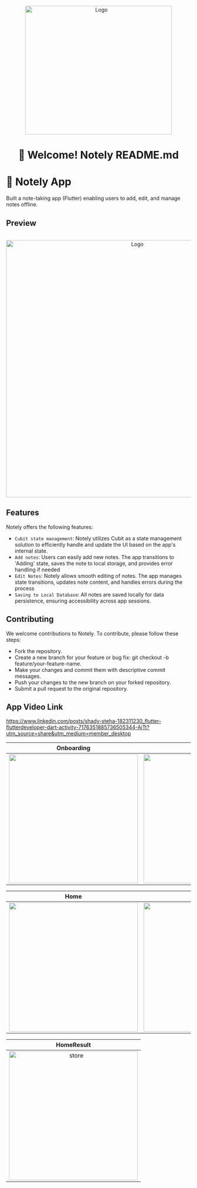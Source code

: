 <br />
<div align="center">
  <a href="https://github.com/othneildrew/Best-README-Template">
    <img src="https://github.com/shadymohamed532001/Notely/assets/126605393/bab32b5b-cfe8-480b-8785-d2ca0bc22830" alt="Logo" width="400" height="350">
  </a>  

# 👋 Welcome! Notely README.md

<div align="start">
  
# 📱  Notely App

Built a note-taking app (Flutter) enabling users to add, edit, and manage notes offline.

<div align="start">
  
## Preview

<br />
<div align="center">
  <a href="https://github.com/othneildrew/Best-README-Template">
    <img src="https://github.com/shadymohamed532001/Notely/assets/126605393/b4f1bbd9-840b-4109-8d79-3f66ac733a01" alt="Logo" width="700" height="700">
  </a> 


<div align="start">

## Features

Notely offers the following features:

- `Cubit state management`: Notely utilizes Cubit as a state management solution to efficiently handle and update the UI based on the app's internal state.
- `Add notes`: Users can easily add new notes. The app transitions to 'Adding' state, saves the note to local storage, and provides error handling if needed
- `Edit Notes`:   Notely allows smooth editing of notes. The app manages state transitions, updates note content, and handles errors during the process
- `Saving to Local Database`:  All notes are saved locally for data persistence, ensuring accessibility across app sessions.


## Contributing

We welcome contributions to Notely. To contribute, please follow these steps:

- Fork the repository.
- Create a new branch for your feature or bug fix: git checkout -b feature/your-feature-name.
- Make your changes and commit them with descriptive commit messages.
- Push your changes to the new branch on your forked repository.
- Submit a pull request to the original repository.

## App Video Link

https://www.linkedin.com/posts/shady-steha-182311230_flutter-flutterdeveloper-dart-activity-7176351885736505344-AjTt?utm_source=share&utm_medium=member_desktop




|                                                        Onboarding                                                        | Login | SignUp  
| :---------------------------------------------------------------------------------------------------------------------------: | ------------------------------------------------------------------------------------------------------- | ------------------------------------------------------------------------------------------------------- |
| <img width="351" src="https://github.com/shadymohamed532001/Notely/assets/126605393/66401eec-fbff-4488-a8c7-23127c08a77f"> |     <img width="351" src="https://github.com/shadymohamed532001/Notely/assets/126605393/8c5c3eee-6d0a-45c5-a640-051418c5e6b5">      | <img width="351" src="https://github.com/shadymohamed532001/Notely/assets/126605393/2195790f-46cd-4d4d-b1e0-7884f70219f9"> |



|                                                  Home                                                     | Add Note | Edite Note                                                                                          |
| :---------------------------------------------------------------------------------------------------------------------------: | ------------------------------------------------------------------------------------------------------- | ------------------------------------------------------------------------------------------------------- |
| <img width="351" src="https://github.com/shadymohamed532001/Notely/assets/126605393/2a3aa938-c3f7-476e-8715-cbadb9735962"> |     <img width="351" src="https://github.com/shadymohamed532001/Notely/assets/126605393/9320da8c-1afd-49f4-876b-7ab7d2e17ba5">      |  <img width="351" alt="home" src="https://github.com/shadymohamed532001/Notely/assets/126605393/4e1d125c-5c4d-439f-b393-52c1a201c34e">






  |                                                       HomeResult                                                   |   
  |:---------------------------------------------------------------------------------------------------------------------------: |
| <img width="351" alt="store" src="https://github.com/shadymohamed532001/Notely/assets/126605393/e107fc4e-c8c2-4f08-9c47-1a249401cd81"> |    
